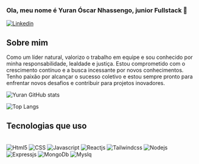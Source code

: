 ### Ola, meu nome é Yuran Óscar Nhassengo, junior Fullstack  👋
[![Linkedin](	https://img.shields.io/badge/LinkedIn-0077B5?style=for-the-badge&logo=linkedin&logoColor=white)](https://github.com/yuran-nhassengo/yuran-nhassengo/)

## Sobre mim
Como um líder natural, valorizo o trabalho em equipe e sou conhecido por minha responsabilidade, lealdade e justiça. Estou comprometido com o crescimento contínuo e a busca incessante por novos conhecimentos. Tenho paixão por alcançar o sucesso coletivo e estou sempre pronto para enfrentar novos desafios e contribuir para projetos inovadores.



![Yuran GitHub stats](https://github-readme-stats.vercel.app/api?username=yuran-nhassengo&show_icons=true&theme=dracula&locale=pt-br)



![Top Langs](https://github-readme-stats.vercel.app/api/top-langs/?username=yuran-nhassengo&hide_progress=true&locale=pt-br)

## Tecnologias que uso

<div style="display: inline-block"><br/>
<img align="center" alt="Html5" src="https://img.shields.io/badge/HTML-239120?style=for-the-badge&logo=html5&logoColor=white"/>
<img align="center" alt="CSS" src="https://img.shields.io/badge/CSS-239120?&style=for-the-badge&logo=css3&logoColor=white"/>
<img align="center" alt="Javascript" src="https://img.shields.io/badge/JavaScript-F7DF1E?style=for-the-badge&logo=javascript&logoColor=black"/>
<img align="center" alt="Reactjs" src="https://img.shields.io/badge/React-20232A?style=for-the-badge&logo=react&logoColor=61DAFB"/>
<img align="center" alt="Tailwindcss" src="	https://img.shields.io/badge/Tailwind_CSS-38B2AC?style=for-the-badge&logo=tailwind-css&logoColor=white"/>
<img align="center" alt="Nodejs" src="https://img.shields.io/badge/Node.js-43853D?style=for-the-badge&logo=node.js&logoColor=white"/>
<img align="center" alt="Expressjs" src="	https://img.shields.io/badge/Express.js-404D59?style=for-the-badge"/>
<img align="center" alt="MongoDb" src="	https://img.shields.io/badge/MongoDB-4EA94B?style=for-the-badge&logo=mongodb&logoColor=white"/>
<img align="center" alt="Myslq" src="https://img.shields.io/badge/MySQL-00000F?style=for-the-badge&logo=mysql&logoColor=white"/>
  
</div>
